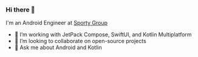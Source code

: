 
### Hi there 👋

I'm an Android Engineer at [Sporty Group](https://sporty.com/)

- 🌱 I’m working with JetPack Compose, SwiftUI, and Kotlin Multiplatform
- 💞️ I’m looking to collaborate on open-source projects
- 💬 Ask me about Android and Kotlin
